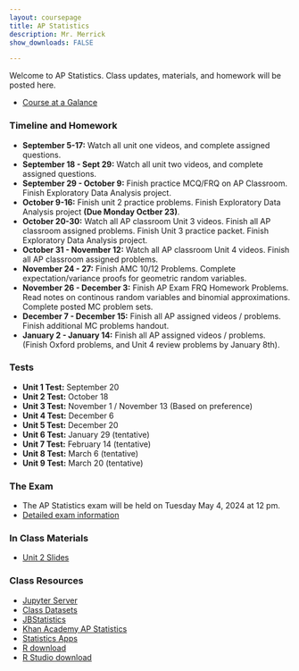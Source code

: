 ```yaml
---
layout: coursepage
title: AP Statistics
description: Mr. Merrick 
show_downloads: FALSE

---
```


Welcome to AP Statistics. Class updates, materials, and homework will be posted here. 

<!--- You can join the statistics schoology group using the code: VPZG-6XVG-9T8JS ---> 

* <a href="https://apcentral.collegeboard.org/media/pdf/ap-statistics-course-at-a-glance.pdf"> Course at a Galance </a> 

### Timeline and Homework 
* **September 5-17:** Watch all unit one videos, and complete assigned questions.
* **September 18 - Sept 29:** Watch all unit two videos, and complete assigned questions.
* **September 29 - October 9:** Finish practice MCQ/FRQ on AP Classroom. Finish Exploratory Data Analysis project. 
* **October 9-16:** Finish unit 2 practice problems. Finish Exploratory Data Analysis project **(Due Monday Octber 23)**.
* **October 20-30:** Watch all AP classroom Unit 3 videos. Finish all AP classroom assigned problems. Finish Unit 3 practice packet. Finish Exploratory Data Analysis project.
* **October 31 - November 12:** Watch all AP classroom Unit 4 videos. Finish all AP classroom assigned problems.
* **November 24 - 27:** Finish AMC 10/12 Problems. Complete expectation/variance proofs for geometric random variables.
* **November 26 - December 3:** Finish AP Exam FRQ Homework Problems. Read notes on continous random variables and binomial approximations. Complete posted MC problem sets.
* **December 7 - December 15:** Finish all AP assigned videos / problems. Finish additional MC problems handout.
* **January 2 - January 14:** Finish all AP assigned videos / problems. (Finish Oxford problems, and Unit 4 review problems by January 8th). 
  
### Tests 
* **Unit 1 Test:** September 20
* **Unit 2 Test:** October 18
* **Unit 3 Test:** November 1 / November 13 (Based on preference) 
* **Unit 4 Test:** December 6 
* **Unit 5 Test:** December 20
* **Unit 6 Test:** January 29 (tentative) 
* **Unit 7 Test:** February 14  (tentative) 
* **Unit 8 Test:** March 6  (tentative) 
* **Unit 9 Test:** March 20  (tentative) 

### The Exam 
* The AP Statistics exam will be held on Tuesday May 4, 2024 at 12 pm.
* <a href="https://apcentral.collegeboard.org/courses/ap-statistics/exam"> Detailed exam information  </a>
<!--- * <a href="https://apcentral.collegeboard.org/courses/ap-statistics/exam/past-exam-questions"> Past Exam Questions </a> ---> 

### In Class Materials
* <a href="https://merrickmath.github.io/MerrickMath.github.io-APSTAT/2023/unit2.pdf"> Unit 2 Slides </a>

### Class Resources 
* <a href="http://jupyter.renert.housegordon.com"> Jupyter Server </a>
* <a href="https://drive.google.com/drive/folders/1SAwh7_BTf8Mkrvddb032jgdsNS6mII9f?usp=sharing"> Class Datasets </a>
* <a href="https://www.jbstatistics.com"> JBStatistics </a> 
* <a href="https://www.khanacademy.org/math/ap-statistics"> Khan Academy AP Statistics </a> 
* <a href="https://www.stapplet.com"> Statistics Apps </a>  
* <a href="https://www.r-project.org"> R download </a>  
* <a href="https://www.rstudio.com/products/rstudio/download/"> R Studio download </a>  



